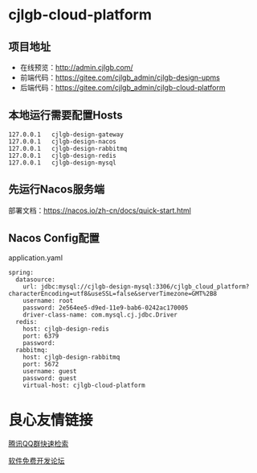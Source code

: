 # cjlgb-cloud-platform

## 项目地址
- 在线预览：http://admin.cjlgb.com/
- 前端代码：https://gitee.com/cjlgb_admin/cjlgb-design-upms
- 后端代码：https://gitee.com/cjlgb_admin/cjlgb-cloud-platform

## 本地运行需要配置Hosts
~~~
127.0.0.1	cjlgb-design-gateway
127.0.0.1	cjlgb-design-nacos
127.0.0.1	cjlgb-design-rabbitmq
127.0.0.1	cjlgb-design-redis
127.0.0.1	cjlgb-design-mysql
~~~

## 先运行Nacos服务端
部署文档：https://nacos.io/zh-cn/docs/quick-start.html

## Nacos Config配置
application.yaml
~~~
spring:
  datasource:
    url: jdbc:mysql://cjlgb-design-mysql:3306/cjlgb_cloud_platform?characterEncoding=utf8&useSSL=false&serverTimezone=GMT%2B8
    username: root
    password: 2e564ee5-d9ed-11e9-bab6-0242ac170005
    driver-class-name: com.mysql.cj.jdbc.Driver
  redis:
    host: cjlgb-design-redis
    port: 6379
    password:
  rabbitmq:
    host: cjlgb-design-rabbitmq
    port: 5672
    username: guest
    password: guest
    virtual-host: cjlgb-cloud-platform
~~~

 # 良心友情链接

[腾讯QQ群快速检索](http://u.720life.cn/s/8cf73f7c)

[软件免费开发论坛](http://u.720life.cn/s/bbb01dc0)